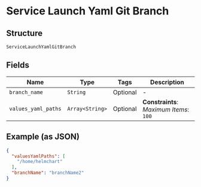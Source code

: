 
# Service Launch Yaml Git Branch

## Structure

`ServiceLaunchYamlGitBranch`

## Fields

| Name | Type | Tags | Description |
|  --- | --- | --- | --- |
| `branch_name` | `String` | Optional | - |
| `values_yaml_paths` | `Array<String>` | Optional | **Constraints**: *Maximum Items*: `100` |

## Example (as JSON)

```json
{
  "valuesYamlPaths": [
    "/home/helmchart"
  ],
  "branchName": "branchName2"
}
```

